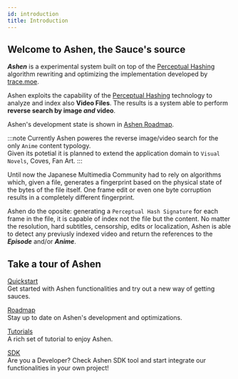 ```yaml
---
id: introduction
title: Introduction
---
```


## Welcome to Ashen, the Sauce's source

***Ashen*** is a experimental system built on top of the [Perceptual Hashing](https://en.wikipedia.org/wiki/Perceptual_hashing) algorithm rewriting and optimizing the implementation developed by [trace.moe](https://trace.moe/).

Ashen exploits the capability of the [Perceptual Hashing](/docs/ashen/concepts#perceptual-hashing) technology to analyze and index also **Video Files**. The results is a system able to perform **reverse search by image *and* video**.

Ashen's development state is shown in [Ashen Roadmap](/docs/ashen/roadmap).


:::note
Currently Ashen poweres the reverse image/video search for the only `Anime` content typology.  
Given its potetial it is planned to extend the application domain to  `Visual Novels`, Coves, Fan Art.
:::

Until now the Japanese Multimedia Community had to rely on algorithms which, given a file, generates a fingerprint based on the physical state of the bytes of the file itself. One frame edit or even one byte corruption results in a completely different fingerprint.

Ashen do the oposite: generating a `Perceptual Hash Signature` for each frame in the file, it is capable of index not the file but the content.
No matter the resolution, hard subtitles, censorship, edits or localization, Ashen is able to detect any previusly indexed video and return the references to the ***Episode*** and/or ***Anime***.


## Take a tour of Ashen

[Quickstart](quickstart)   
Get started with Ashen functionalities and try out a new way of getting sauces.

[Roadmap](roadmap)   
Stay up to date on Ashen's development and optimizations.

[Tutorials](sdk/tutorials)   
A rich set of tutorial to enjoy Ashen.

[SDK](sdk/quickstarts)   
Are you a Developer? Check Ashen SDK tool and start integrate our functionalities in your own project!